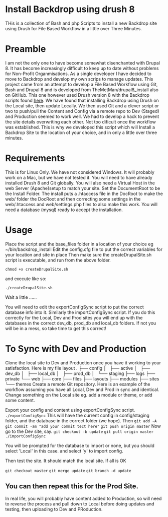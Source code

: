 # Install Backdrop using drush 8 
THis is a collection of Bash and php Scripts to install a new Backdrop site using Drush for File Based Workflow in a little over Three Minutes.

# Preamble
I am not the only one to have become somewhat disenchanted with Drupal 8. It has become increasingly difficult to keep up to date without problems for Non-Profit Organmisations. As a single developer I have decided to move to Backdrop and develop my own scrips to manage updates.
This project came from an attempt to develop a File Based Workflow using Git, Bash and Drupal 8 and is developed from TheMetMan/drupal8_install also on GitHub. This one however used Drush version 8 with the Backdrop scripts found [here](https://github.com/backdrop-contrib/drush). 
We have found that installing Backdrop using Drush on the Local site, then update Locally. We then used Git and a clever script or two to push/pull the Content and Config via a remote repo to Dev (Staged) and Production seemed to work well.
We had to develop a hack to prevent the site details overwriting each other. Not too dificult once the workflow was established.
This is why we developed this script which will Install a Backdrop Site to the location of your choice, and in only a little over three minutes.

# Requirements
This is for Linux Only. We have not considered Windows. It will probably work on a Mac, but we have not tested it.
You will need to have already installed Drush 8 and Git globally.
You will also need a Virtual Host in the web Server (Apache)setup to match your site. Set the DocumentRoot to be the Install Folder.
The install puts a .htaccess file in the DocRoot to make the web/ folder the DocRoot and then correcting some settings in the web/.htaccess and web/settings.php files to also make this work.
You will need a database (mysql) ready to accept the installation.

# Usage
Place the script and the base_files folder in a location of your choice eg ~/bin/backdrop_install
Edit the config.cfg file to put the correct variables for your location and site in place
Then make sure the createDrupalSite.sh script is executable, and run from the above folder.

`chmod +x createDrupalSite.sh`

and execute like so:

`./createDrupalSite.sh`

Wait a little ......

You will need to edit the exportConfigSync script to put the correct database info into it. Similarly the importConfigSync script.
If you do this correctly for the Local, Dev and Prod sites you will end up with the databases in the correct dev_db, prod_db and local_db folders. If not you will be in a mess, so take time to get this correct!

# To Sync with Dev and Production
Clone the local site to Dev and Production once you have it working to your satisfaction.
Here is my file layout
.
├── config
│   ├── active
│   ├── dev_db
│   ├── local_db
│   ├── prod_db
│   └── staging
├── logs
├── private
└── web
    ├── core
    ├── files
    ├── layouts
    ├── modules
    ├── sites
    └── themes
Create a remote Git repository.
Here is an example of the workflow assuming you have all Local, Dev and Prod in sync and identical.
Change something on the Local site eg. add a module or theme, or add some content.

Export your config and content using exportConfigSync script. 
`./exportConfigSync`
This will have the current config in config/staging folder, and the database in the correct folder (we hope).
Then 
`git add -A`
`git commit -am "add your commit tect here"`
`git push origin master`
Now go to the Dev site, say.
`git checkout -b update`
`git pull origin master`
`./importConfigSync`

You will be prompted for the database to import or none, but you should select 'Local' in this case.
and select 'y' to import config.

Then test the site. It should match the local site. If all is OK

`git checkout master`
`git merge update`
`git branch -d update`

You can then repeat this for the Prod Site.
------------------------------------------------------------------------------------
In real life, you will probably have content added to Production, so will need to reverse the process and pull down to Local before doing updates and testing, then uploading to Dev and PRoduction.


